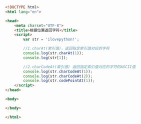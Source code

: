 
<BlogInfo id="423" title="38.根据位置返回字符" author="白日梦想猿" pv=0 read_times=0 pre_cost_time=0分23秒 category="js学习" tag_list="['js学习']" create_time="2020.08.06 13:57:32" update_time="2020.08.06 14:00:56" />

```html
<!DOCTYPE html>
<html lang="en">

<head>
    <meta charset="UTF-8">
    <title>根据位置返回字符</title>
    <script>
        var str = 'ilovepython!';

        //1.charAt(索引值)，返回指定索引值对应的字符
        console.log(str.charAt(1));
        console.log(str[1]);

        //2.charCodeAt(索引值) 返回指定索引值对应的字符的ASCII值
        console.log(str.charCodeAt(1));
        console.log(str.charCodeAt(2));
        console.log(str.codePointAt(1));
    </script>
</head>

<body>

</body>

</html>
```
